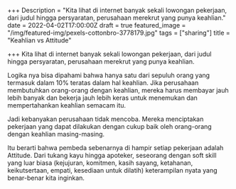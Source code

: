 +++
Description = "Kita lihat di internet banyak sekali lowongan pekerjaan, dari judul hingga persyaratan, perusahaan merekrut yang punya keahlian."
date = 2022-04-02T17:00:00Z
draft = true
featured_image = "/img/featured-img/pexels-cottonbro-3778179.jpg"
tags = ["sharing"]
title = "Keahlian vs Attitude"

+++
Kita lihat di internet banyak sekali lowongan pekerjaan, dari judul hingga persyaratan, perusahaan merekrut yang punya keahlian.

Logika nya bisa dipahami bahwa hanya satu dari sepuluh orang yang termasuk dalam 10% teratas dalam hal keahlian. Jika perusahaan membutuhkan orang-orang dengan keahlian, mereka harus membayar jauh lebih banyak dan bekerja jauh lebih keras untuk menemukan dan mempertahankan keahlian semacam itu.

Jadi kebanyakan perusahaan tidak mencoba. Mereka menciptakan pekerjaan yang dapat dilakukan dengan cukup baik oleh orang-orang dengan keahlian masing-masing.

Itu berarti bahwa pembeda sebenarnya di hampir setiap pekerjaan adalah Attitude. Dari tukang kayu hingga apoteker, seseorang dengan soft skill yang luar biasa (kejujuran, komitmen, kasih sayang, ketahanan, keikutsertaan, empati, kesediaan untuk dilatih) keterampilan nyata yang benar-benar kita inginkan.